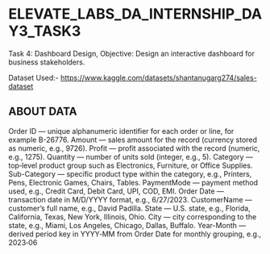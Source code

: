 # ELEVATE_LABS_DA_INTERNSHIP_DAY3_TASK3
Task 4: Dashboard Design, Objective: Design an interactive dashboard for business stakeholders.

Dataset Used:- https://www.kaggle.com/datasets/shantanugarg274/sales-dataset

## ABOUT DATA
Order ID — unique alphanumeric identifier for each order or line, for example B-26776.
Amount — sales amount for the record (currency stored as numeric, e.g., 9726).
Profit — profit associated with the record (numeric, e.g., 1275).
Quantity — number of units sold (integer, e.g., 5).
Category — top‑level product group such as Electronics, Furniture, or Office Supplies.
Sub-Category — specific product type within the category, e.g., Printers, Pens, Electronic Games, Chairs, Tables.
PaymentMode — payment method used, e.g., Credit Card, Debit Card, UPI, COD, EMI.
Order Date — transaction date in M/D/YYYY format, e.g., 6/27/2023.
CustomerName — customer’s full name, e.g., David Padilla.
State — U.S. state, e.g., Florida, California, Texas, New York, Illinois, Ohio.
City — city corresponding to the state, e.g., Miami, Los Angeles, Chicago, Dallas, Buffalo.
Year-Month — derived period key in YYYY‑MM from Order Date for monthly grouping, e.g., 2023‑06
